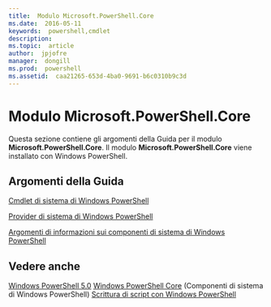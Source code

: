 ```yaml
---
title:  Modulo Microsoft.PowerShell.Core
ms.date:  2016-05-11
keywords:  powershell,cmdlet
description:  
ms.topic:  article
author:  jpjofre
manager:  dongill
ms.prod:  powershell
ms.assetid:  caa21265-653d-4ba0-9691-b6c0310b9c3d
---
```


# Modulo Microsoft.PowerShell.Core
Questa sezione contiene gli argomenti della Guida per il modulo **Microsoft.PowerShell.Core**. Il modulo **Microsoft.PowerShell.Core** viene installato con Windows PowerShell.

## Argomenti della Guida
[Cmdlet di sistema di Windows PowerShell](http://go.microsoft.com/fwlink/?LinkID=245857)

[Provider di sistema di Windows PowerShell](Windows-PowerShell-Core-Providers.md)

[Argomenti di informazioni sui componenti di sistema di Windows PowerShell](Windows-PowerShell-Core-About-Topics.md)

## Vedere anche
[Windows PowerShell 5.0](Windows-PowerShell-5.0.md)
[Windows PowerShell Core](https://technet.microsoft.com/en-us/library/4b75f1e4-f327-48f3-92ab-bf5435094d41) (Componenti di sistema di Windows PowerShell)
[Scrittura di script con Windows PowerShell](../../getting-started/fundamental/Scripting-with-Windows-PowerShell.md)



<!--HONumber=May16_HO2-->


